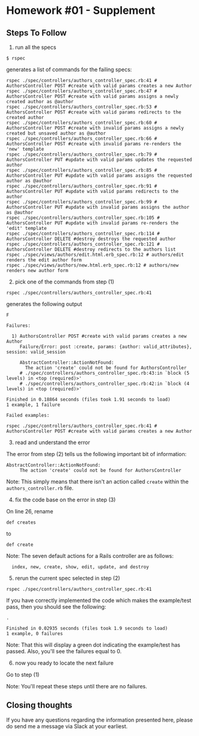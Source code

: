 # Homework #01 - Supplement

## Steps To Follow

1.  run all the specs

```
$ rspec
```

generates a list of commands for the failing specs:

```
rspec ./spec/controllers/authors_controller_spec.rb:41 # AuthorsController POST #create with valid params creates a new Author
rspec ./spec/controllers/authors_controller_spec.rb:47 # AuthorsController POST #create with valid params assigns a newly created author as @author
rspec ./spec/controllers/authors_controller_spec.rb:53 # AuthorsController POST #create with valid params redirects to the created author
rspec ./spec/controllers/authors_controller_spec.rb:60 # AuthorsController POST #create with invalid params assigns a newly created but unsaved author as @author
rspec ./spec/controllers/authors_controller_spec.rb:66 # AuthorsController POST #create with invalid params re-renders the 'new' template
rspec ./spec/controllers/authors_controller_spec.rb:79 # AuthorsController PUT #update with valid params updates the requested author
rspec ./spec/controllers/authors_controller_spec.rb:85 # AuthorsController PUT #update with valid params assigns the requested author as @author
rspec ./spec/controllers/authors_controller_spec.rb:91 # AuthorsController PUT #update with valid params redirects to the author
rspec ./spec/controllers/authors_controller_spec.rb:99 # AuthorsController PUT #update with invalid params assigns the author as @author
rspec ./spec/controllers/authors_controller_spec.rb:105 # AuthorsController PUT #update with invalid params re-renders the 'edit' template
rspec ./spec/controllers/authors_controller_spec.rb:114 # AuthorsController DELETE #destroy destroys the requested author
rspec ./spec/controllers/authors_controller_spec.rb:121 # AuthorsController DELETE #destroy redirects to the authors list
rspec ./spec/views/authors/edit.html.erb_spec.rb:12 # authors/edit renders the edit author form
rspec ./spec/views/authors/new.html.erb_spec.rb:12 # authors/new renders new author form
```

2.  pick one of the commands from step (1)

```
rspec ./spec/controllers/authors_controller_spec.rb:41
```

generates the following output

```
F

Failures:

  1) AuthorsController POST #create with valid params creates a new Author
     Failure/Error: post :create, params: {author: valid_attributes}, session: valid_session

     AbstractController::ActionNotFound:
       The action 'create' could not be found for AuthorsController
     # ./spec/controllers/authors_controller_spec.rb:43:in `block (5 levels) in <top (required)>'
     # ./spec/controllers/authors_controller_spec.rb:42:in `block (4 levels) in <top (required)>'

Finished in 0.18864 seconds (files took 1.91 seconds to load)
1 example, 1 failure

Failed examples:

rspec ./spec/controllers/authors_controller_spec.rb:41 # AuthorsController POST #create with valid params creates a new Author
```

3.  read and understand the error

The error from step (2) tells us the following important bit of information:

```
AbstractController::ActionNotFound:
     The action 'create' could not be found for AuthorsController
```

Note: This simply means that there isn't an action called `create` within the `authors_controller.rb`
file.

4.  fix the code base on the error in step (3)

On line 26, rename

```
def creates
```

to

```
def create
```

Note: The seven default actions for a Rails controller are as follows:

      index, new, create, show, edit, update, and destroy

5.  rerun the current spec selected in step (2)

```
rspec ./spec/controllers/authors_controller_spec.rb:41
```

If you have correctly implemented the code which makes the example/test pass, then you should see
the following:

```
.

Finished in 0.02935 seconds (files took 1.9 seconds to load)
1 example, 0 failures
```

Note: That this will display a green dot indicating the example/test has passed. Also, you'll
see the failures equal to 0.

6.  now you ready to locate the next failure

Go to step (1)

Note: You'll repeat these steps until there are no failures.

## Closing thoughts

If you have any questions regarding the information presented here, please do send me a message
via Slack at your earliest.
